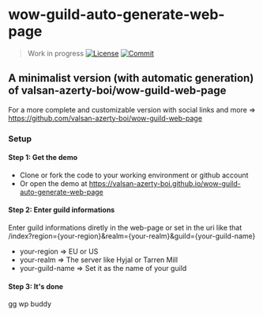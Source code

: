 # wow-guild-auto-generate-web-page
>Work in progress
[![License](https://img.shields.io/github/license/valsan-azerty-boi/wow-guild-auto-generate-web-page.svg)](https://github.com/valsan-azerty-boi/wow-guild-auto-generate-web-page/blob/master/LICENSE)
[![Commit](https://img.shields.io/github/last-commit/valsan-azerty-boi/wow-guild-auto-generate-web-page.svg)](https://github.com/valsan-azerty-boi/wow-guild-auto-generate-web-page/commits/master)

## A minimalist version (with automatic generation) of valsan-azerty-boi/wow-guild-web-page
For a more complete and customizable version with social links and more => https://github.com/valsan-azerty-boi/wow-guild-web-page

### Setup
#### Step 1: Get the demo
- Clone or fork the code to your working environment or github account
- Or open the demo at https://valsan-azerty-boi.github.io/wow-guild-auto-generate-web-page

#### Step 2: Enter guild informations
Enter guild informations diretly in the web-page or set in the uri like that /index?region={your-region}&realm={your-realm}&guild={your-guild-name}
- your-region => EU or US
- your-realm => The server like Hyjal or Tarren Mill
- your-guild-name => Set it as the name of your guild

#### Step 3: It's done
gg wp buddy
